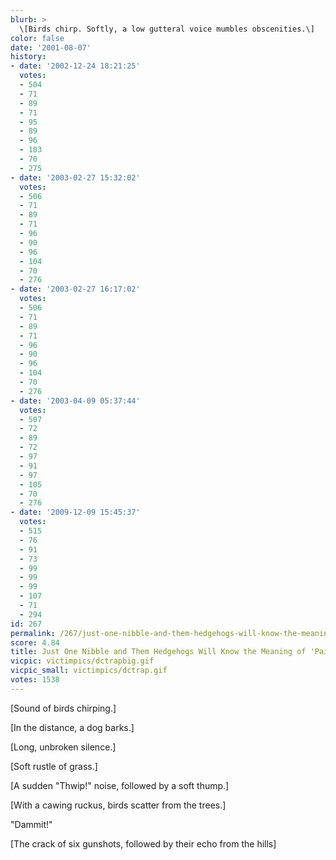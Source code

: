 ```yaml
---
blurb: >
  \[Birds chirp. Softly, a low gutteral voice mumbles obscenities.\]
color: false
date: '2001-08-07'
history:
- date: '2002-12-24 18:21:25'
  votes:
  - 504
  - 71
  - 89
  - 71
  - 95
  - 89
  - 96
  - 103
  - 70
  - 275
- date: '2003-02-27 15:32:02'
  votes:
  - 506
  - 71
  - 89
  - 71
  - 96
  - 90
  - 96
  - 104
  - 70
  - 276
- date: '2003-02-27 16:17:02'
  votes:
  - 506
  - 71
  - 89
  - 71
  - 96
  - 90
  - 96
  - 104
  - 70
  - 276
- date: '2003-04-09 05:37:44'
  votes:
  - 507
  - 72
  - 89
  - 72
  - 97
  - 91
  - 97
  - 105
  - 70
  - 276
- date: '2009-12-09 15:45:37'
  votes:
  - 515
  - 76
  - 91
  - 73
  - 99
  - 99
  - 99
  - 107
  - 71
  - 294
id: 267
permalink: /267/just-one-nibble-and-them-hedgehogs-will-know-the-meaning-of-pain/
score: 4.84
title: Just One Nibble and Them Hedgehogs Will Know the Meaning of 'Pain.'
vicpic: victimpics/dctrapbig.gif
vicpic_small: victimpics/dctrap.gif
votes: 1538
---
```


\[Sound of birds chirping.\]

\[In the distance, a dog barks.\]

\[Long, unbroken silence.\]

\[Soft rustle of grass.\]

\[A sudden "Thwip!" noise, followed by a soft thump.\]

\[With a cawing ruckus, birds scatter from the trees.\]

"Dammit!"

\[The crack of six gunshots, followed by their echo from the hills\]